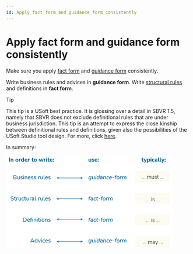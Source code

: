 ```yaml
---
id: Apply_fact_form_and_guidance_form_consistently
---
```


# Apply fact form and guidance form consistently

Make sure you apply [fact form](/docs/Authoring/Proposition%20types/Fact%20form%20vs%20guidance%20form.md) and [guidance form](/docs/Authoring/Proposition%20types/Fact%20form%20vs%20guidance%20form.md) consistently.

Write business rules and advices in **guidance form**. Write [structural rules](/docs/Authoring/Proposition%20types/Definitional%20rules%20and%20business%20jurisdiction%20in%20SBVR.md) and definitions in **fact form**.

> [!TIP]
> This tip is a USoft best practice. It is glossing over a detail in SBVR 1.5, namely that SBVR does not exclude definitional rules that are under business jurisdiction. This tip is an attempt to express the close kinship between definitional rules and definitions, given also the possibilities of the USoft Studio tool design. For more, click [here](/docs/Authoring/Proposition%20types/Definitional%20rules%20and%20business%20jurisdiction%20in%20SBVR.md).

In summary:

![](./assets/6b3ee4bf-3885-4fe1-9c70-6c4d70805e98.png)

 
